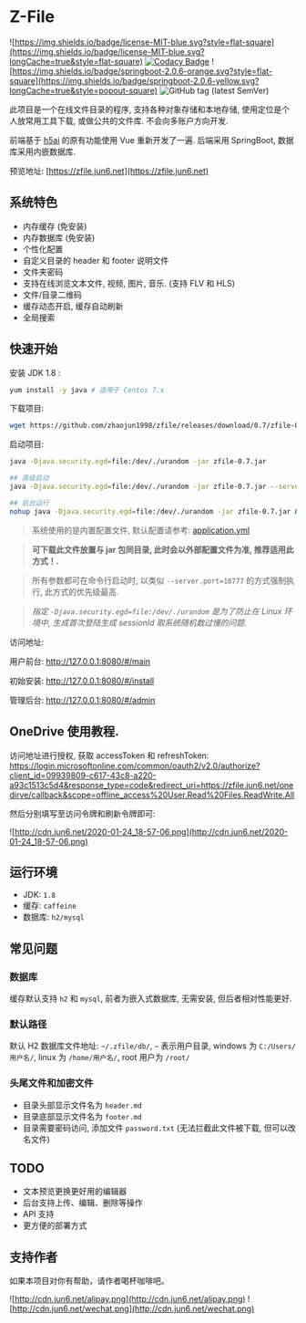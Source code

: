 # Z-File

![https://img.shields.io/badge/license-MIT-blue.svg?style=flat-square](https://img.shields.io/badge/license-MIT-blue.svg?longCache=true&style=flat-square)
[![Codacy Badge](https://api.codacy.com/project/badge/Grade/70b793267f7941d58cbd93f50c9a8e0a)](https://www.codacy.com/manual/zhaojun1998/zfile?utm_source=github.com&amp;utm_medium=referral&amp;utm_content=zhaojun1998/zfile&amp;utm_campaign=Badge_Grade)
![https://img.shields.io/badge/springboot-2.0.6-orange.svg?style=flat-square](https://img.shields.io/badge/springboot-2.0.6-yellow.svg?longCache=true&style=popout-square)
![GitHub tag (latest SemVer)](https://img.shields.io/github/tag/zhaojun1998/zfile.svg?style=flat-square)

此项目是一个在线文件目录的程序, 支持各种对象存储和本地存储, 使用定位是个人放常用工具下载, 或做公共的文件库. 不会向多账户方向开发.

前端基于 [h5ai](https://larsjung.de/h5ai/) 的原有功能使用 Vue 重新开发了一遍. 后端采用 SpringBoot, 数据库采用内嵌数据库.

预览地址: [https://zfile.jun6.net](https://zfile.jun6.net)

## 系统特色

* 内存缓存 (免安装)
* 内存数据库 (免安装)
* 个性化配置
* 自定义目录的 header 和 footer 说明文件
* 文件夹密码
* 支持在线浏览文本文件, 视频, 图片, 音乐. (支持 FLV 和 HLS)
* 文件/目录二维码
* 缓存动态开启, 缓存自动刷新
* 全局搜索

## 快速开始

安装 JDK 1.8 : 

```bash
yum install -y java # 适用于 Centos 7.x
```

下载项目:

```bash
wget https://github.com/zhaojun1998/zfile/releases/download/0.7/zfile-0.7.jar
```

启动项目:

```bash
java -Djava.security.egd=file:/dev/./urandom -jar zfile-0.7.jar

## 高级启动
java -Djava.security.egd=file:/dev/./urandom -jar zfile-0.7.jar --server.port=18777

## 后台运行
nohup java -Djava.security.egd=file:/dev/./urandom -jar zfile-0.7.jar &
```

> 系统使用的是内置配置文件, 默认配置请参考: [application.yml](https://github.com/zhaojun1998/zfile/blob/master/src/main/resources/application.yml)

> **可下载此文件放置与 jar 包同目录, 此时会以外部配置文件为准, 推荐适用此方式！.**

> 所有参数都可在命令行启动时, 以类似 `--server.port=18777` 的方式强制执行, 此方式的优先级最高.

> *指定 `-Djava.security.egd=file:/dev/./urandom` 是为了防止在 Linux 环境中, 生成首次登陆生成 sessionId 取系统随机数过慢的问题.*

访问地址:

用户前台: http://127.0.0.1:8080/#/main

初始安装: http://127.0.0.1:8080/#/install

管理后台: http://127.0.0.1:8080/#/admin


## OneDrive 使用教程.

访问地址进行授权, 获取 accessToken 和 refreshToken: https://login.microsoftonline.com/common/oauth2/v2.0/authorize?client_id=09939809-c617-43c8-a220-a93c1513c5d4&response_type=code&redirect_uri=https://zfile.jun6.net/onedirve/callback&scope=offline_access%20User.Read%20Files.ReadWrite.All

然后分别填写至访问令牌和刷新令牌即可:

![http://cdn.jun6.net/2020-01-24_18-57-06.png](http://cdn.jun6.net/2020-01-24_18-57-06.png)

## 运行环境

* JDK: `1.8`
* 缓存: `caffeine`
* 数据库: `h2/mysql`

## 常见问题

### 数据库

缓存默认支持 `h2` 和 `mysql`, 前者为嵌入式数据库, 无需安装, 但后者相对性能更好.

### 默认路径

默认 H2 数据库文件地址: `~/.zfile/db/`, `~` 表示用户目录, windows 为 `C:/Users/用户名/`, linux 为 `/home/用户名/`, root 用户为 `/root/`

### 头尾文件和加密文件

- 目录头部显示文件名为 `header.md`
- 目录底部显示文件名为 `footer.md`
- 目录需要密码访问, 添加文件 `password.txt` (无法拦截此文件被下载, 但可以改名文件)

## TODO

- 文本预览更换更好用的编辑器
- 后台支持上传、编辑、删除等操作
- API 支持
- 更方便的部署方式


## 支持作者

如果本项目对你有帮助，请作者喝杯咖啡吧。

![http://cdn.jun6.net/alipay.png](http://cdn.jun6.net/alipay.png)
![http://cdn.jun6.net/wechat.png](http://cdn.jun6.net/wechat.png)
